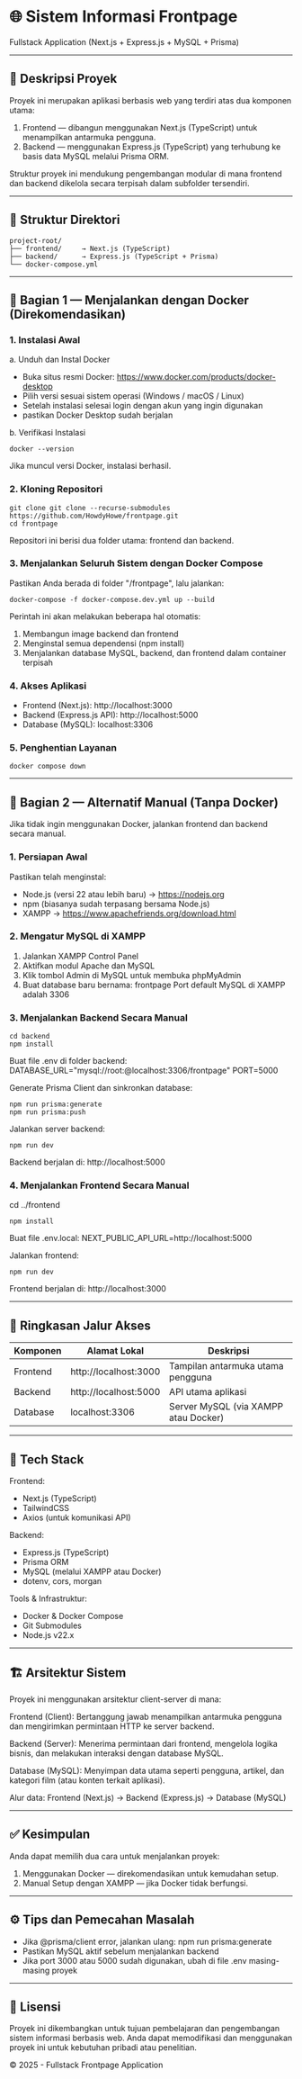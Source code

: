 # 🌐 Sistem Informasi Frontpage
Fullstack Application (Next.js + Express.js + MySQL + Prisma)

------------------------------------------------------------
## 📘 Deskripsi Proyek
Proyek ini merupakan aplikasi berbasis web yang terdiri atas dua komponen utama:

1. Frontend — dibangun menggunakan Next.js (TypeScript) untuk menampilkan antarmuka pengguna.
2. Backend — menggunakan Express.js (TypeScript) yang terhubung ke basis data MySQL melalui Prisma ORM.

Struktur proyek ini mendukung pengembangan modular di mana frontend dan backend dikelola secara terpisah dalam subfolder tersendiri.

------------------------------------------------------------
## 🧩 Struktur Direktori
```
project-root/
├── frontend/     → Next.js (TypeScript)
├── backend/      → Express.js (TypeScript + Prisma)
└── docker-compose.yml
```

------------------------------------------------------------
## 🚀 Bagian 1 — Menjalankan dengan Docker (Direkomendasikan)

### 1. Instalasi Awal
a. Unduh dan Instal Docker
- Buka situs resmi Docker: https://www.docker.com/products/docker-desktop
- Pilih versi sesuai sistem operasi (Windows / macOS / Linux)
- Setelah instalasi selesai login dengan akun yang ingin  digunakan
- pastikan Docker Desktop sudah berjalan

b. Verifikasi Instalasi
```
docker --version
```
Jika muncul versi Docker, instalasi berhasil.

### 2. Kloning Repositori
```
git clone git clone --recurse-submodules https://github.com/HowdyHowe/frontpage.git
cd frontpage
```

Repositori ini berisi dua folder utama: frontend dan backend.

### 3. Menjalankan Seluruh Sistem dengan Docker Compose
Pastikan Anda berada di folder "/frontpage", lalu jalankan:
```
docker-compose -f docker-compose.dev.yml up --build
```

Perintah ini akan melakukan beberapa hal otomatis:
1. Membangun image backend dan frontend
2. Menginstal semua dependensi (npm install)
3. Menjalankan database MySQL, backend, dan frontend dalam container terpisah

### 4. Akses Aplikasi
- Frontend (Next.js): http://localhost:3000
- Backend (Express.js API): http://localhost:5000
- Database (MySQL): localhost:3306

### 5. Penghentian Layanan
```
docker compose down
```

------------------------------------------------------------
## 🧰 Bagian 2 — Alternatif Manual (Tanpa Docker)

Jika tidak ingin menggunakan Docker, jalankan frontend dan backend secara manual.

### 1. Persiapan Awal
Pastikan telah menginstal:
- Node.js (versi 22 atau lebih baru) → https://nodejs.org
- npm (biasanya sudah terpasang bersama Node.js)
- XAMPP → https://www.apachefriends.org/download.html

### 2. Mengatur MySQL di XAMPP
1. Jalankan XAMPP Control Panel
2. Aktifkan modul Apache dan MySQL
3. Klik tombol Admin di MySQL untuk membuka phpMyAdmin
4. Buat database baru bernama: frontpage
   Port default MySQL di XAMPP adalah 3306

### 3. Menjalankan Backend Secara Manual

```
cd backend
npm install
```

Buat file .env di folder backend:
DATABASE_URL="mysql://root:@localhost:3306/frontpage"
PORT=5000

Generate Prisma Client dan sinkronkan database:

```
npm run prisma:generate
npm run prisma:push
```

Jalankan server backend:
```
npm run dev
```

Backend berjalan di: http://localhost:5000

### 4. Menjalankan Frontend Secara Manual
cd ../frontend

```
npm install
```

Buat file .env.local:
NEXT_PUBLIC_API_URL=http://localhost:5000

Jalankan frontend:
```
npm run dev
```

Frontend berjalan di: http://localhost:3000

------------------------------------------------------------
## 🧠 Ringkasan Jalur Akses
Komponen | Alamat Lokal | Deskripsi
----------|---------------|-----------
Frontend | http://localhost:3000 | Tampilan antarmuka utama pengguna
Backend  | http://localhost:5000 | API utama aplikasi
Database | localhost:3306 | Server MySQL (via XAMPP atau Docker)

------------------------------------------------------------
## 🧠 Tech Stack
Frontend:
- Next.js (TypeScript)
- TailwindCSS
- Axios (untuk komunikasi API)

Backend:
- Express.js (TypeScript)
- Prisma ORM
- MySQL (melalui XAMPP atau Docker)
- dotenv, cors, morgan

Tools & Infrastruktur:
- Docker & Docker Compose
- Git Submodules
- Node.js v22.x

------------------------------------------------------------
## 🏗️ Arsitektur Sistem
Proyek ini menggunakan arsitektur client-server di mana:

Frontend (Client):
Bertanggung jawab menampilkan antarmuka pengguna dan mengirimkan permintaan HTTP ke server backend.

Backend (Server):
Menerima permintaan dari frontend, mengelola logika bisnis, dan melakukan interaksi dengan database MySQL.

Database (MySQL):
Menyimpan data utama seperti pengguna, artikel, dan kategori film (atau konten terkait aplikasi).

Alur data:
Frontend (Next.js) → Backend (Express.js) → Database (MySQL)

------------------------------------------------------------
## ✅ Kesimpulan
Anda dapat memilih dua cara untuk menjalankan proyek:
1. Menggunakan Docker — direkomendasikan untuk kemudahan setup.
2. Manual Setup dengan XAMPP — jika Docker tidak berfungsi.

------------------------------------------------------------
## ⚙️ Tips dan Pemecahan Masalah
- Jika @prisma/client error, jalankan ulang: npm run prisma:generate
- Pastikan MySQL aktif sebelum menjalankan backend
- Jika port 3000 atau 5000 sudah digunakan, ubah di file .env masing-masing proyek

------------------------------------------------------------
## 🧾 Lisensi
Proyek ini dikembangkan untuk tujuan pembelajaran dan pengembangan sistem informasi berbasis web.
Anda dapat memodifikasi dan menggunakan proyek ini untuk kebutuhan pribadi atau penelitian.

© 2025 - Fullstack Frontpage Application